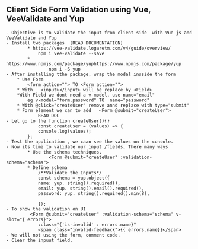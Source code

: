 ## Client Side Form Validation using Vue, VeeValidate and Yup
    - Objective is to validate the input from client side  with Vue js and VeeValidate and Yup
    - Install two packages  (READ DOCUMENTATION)
            * https://vee-validate.logaretm.com/v4/guide/overview/
                npm i vee-validate --save
            * https://www.npmjs.com/package/yuphttps://www.npmjs.com/package/yup
                    npm i -S yup
    - After installing tthe package, wrap the modal insside the form
        * Use Form
            <form action=""> TO <Form action="">
        * With   <input></input> will be replace by <Field>
        *With Field we dont need a v-model, use name="email"
            eg v-model="form.password" TO  name="password"
        * With @click="createUser" remove annd replace with type="submit"
        * Form element we can to add   <Form @submit="createUser">
                READ DOC
    - Let go to the function createUser(){}
                const createUser = (values) => {
                console.log(values);
            };
    - Test the application , we caan see the values on the console.
    - Now its time to validate our input /fields, There many ways
            * Use the schema techniques.
                    <Form @submit="createUser" :validation-schema="schema">
            * Define schema
                /**Validate the Inputs*/
                const schema = yup.object({
                name: yup. string().required(),
                email: yup. string().email().required(),
                password: yup. string().required().min(8),
                
                });
    - To show the validation on UI 
             <Form @submit="createUser" :validation-schema="schema" v-slot="{ errors}">
                :class="{'is-invalid' : errors.name}"
                <span class="invalid-feedback">{{ errors.name}}</span>
    - We will not using the form, comment code.
    - Clear the inpuut field.


